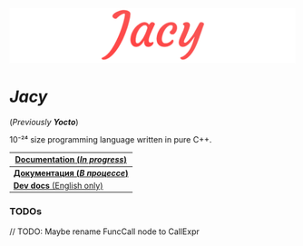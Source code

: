 ![Jacy](./img/JacyBorders.jpg)

# *Jacy*
(*Previously __Yocto__*)

10⁻²⁴ size programming language written in pure C++.

| [__Documentation (*In progress*)__](docs/en_docs/getting_started.md) |
| - |
| [__Документация (*В процессе*)__](docs/ru_docs/getting_started.md) |
| [__Dev docs__ (English only)](docs/dev_docs/getting_started.md) |


### TODOs
// TODO: Maybe rename FuncCall node to CallExpr